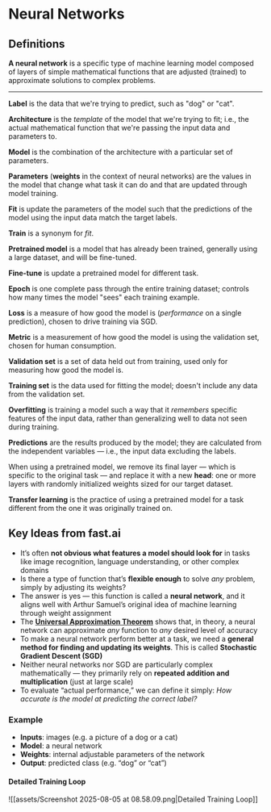 # Neural Networks

## Definitions

**A neural network** is a specific type of machine learning model composed of layers of simple
mathematical functions that are adjusted (trained) to approximate solutions to complex problems.

---

**Label** is the data that we're trying to predict, such as "dog" or "cat".

**Architecture** is the *template* of the model that we're trying to fit; i.e., the actual
mathematical function that we're passing the input data and parameters to.

**Model** is the combination of the architecture with a particular set of parameters.

**Parameters** (**weights** in the context of neural networks) are the values in the model that
change what task it can do and that are updated through model training.

**Fit** is update the parameters of the model such that the predictions of the model using the input
data match the target labels.

**Train** is a synonym for *fit*.

**Pretrained model** is a model that has already been trained, generally using a large dataset,
and will be fine-tuned.

**Fine-tune** is update a pretrained model for different task.

**Epoch** is one complete pass through the entire training dataset; controls how many times the
model "sees" each training example.

**Loss** is a measure of how good the model is (*performance* on a single prediction), chosen to
drive training via SGD.

**Metric** is a measurement of how good the model is using the validation set, chosen for human consumption.

**Validation set** is a set of data held out from training, used only for measuring how good the model is.

**Training set** is the data used for fitting the model; doesn't include any data from the validation set.

**Overfitting** is training a model such a way that it *remembers* specific features of the input data,
rather than generalizing well to data not seen during training.

**Predictions** are the results produced by the model; they are calculated from the independent
variables — i.e., the input data excluding the labels.

When using a pretrained model, we remove its final layer — which is specific to the original task —
and replace it with a new **head**: one or more layers with randomly initialized weights sized
for our target dataset.

**Transfer learning** is the practice of using a pretrained model for a task different from the one
it was originally trained on.

## Key Ideas from fast.ai

- It’s often **not obvious what features a model should look for** in tasks like image recognition,
  language understanding, or other complex domains
- Is there a type of function that’s **flexible enough** to solve *any* problem, simply by adjusting its weights?
- The answer is yes — this function is called a **neural network**, and it aligns well with
  Arthur Samuel’s original idea of machine learning through weight assignment
- The [**Universal Approximation Theorem**](https://www.deep-mind.org/2023/03/26/the-universal-approximation-theorem/)
  shows that, in theory, a neural network can approximate *any* function to *any* desired level of accuracy
- To make a neural network perform better at a task, we need a **general method for finding and updating its weights**.
  This is called **Stochastic Gradient Descent (SGD)**
- Neither neural networks nor SGD are particularly complex mathematically — they primarily rely on
  **repeated addition and multiplication** (just at large scale)
- To evaluate “actual performance,” we can define it simply: *How accurate is the model at
  predicting the correct label?*

### Example

- **Inputs**: images (e.g. a picture of a dog or a cat)
- **Model**: a neural network
- **Weights**: internal adjustable parameters of the network
- **Output**: predicted class (e.g. “dog” or “cat”)

#### Detailed Training Loop

![[assets/Screenshot 2025-08-05 at 08.58.09.png|Detailed Training Loop]]
